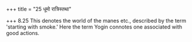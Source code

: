 +++
title = "25 धूमो रात्रिस्तथा"

+++
8.25 This denotes the world of the manes etc., described by the term
'starting with smoke.' Here the term Yogin connotes one associated with
good actions.
